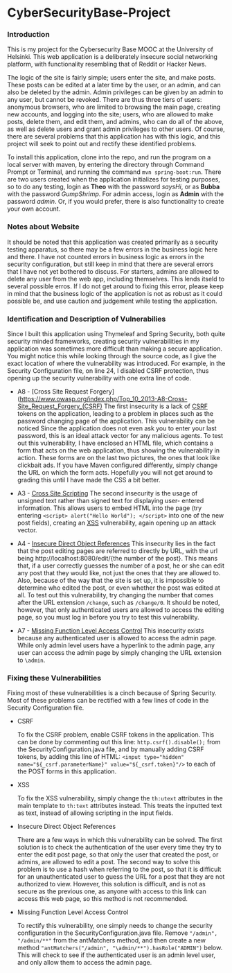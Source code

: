 # CyberSecurityBase-Project

### Introduction

This is my project for the Cybersecurity Base MOOC at the University of Helsinki. This web application is a deliberately insecure social networking platform, with functionality resembling that of Reddit or Hacker News. 

The logic of the site is fairly simple; users enter the site, and make posts. These posts can be edited at a later time by the user, or an admin, and can also be deleted by the admin. Admin privileges can be given by an admin to any user, but cannot be revoked. There are thus three tiers of users: anonymous browsers, who are limited to browsing the main page, creating new accounts, and logging into the site; users, who are allowed to make posts, delete them, and edit them, and admins, who can do all of the above, as well as delete users and grant admin privileges to other users. Of course, there are several problems that this application has with this logic, and this project will seek to point out and rectify these identified problems. 

To install this application, clone into the repo, and run the program on a local server with maven, by entering the directory through Command Prompt or Terminal, and running the command `mvn spring-boot:run`. There are two users created when the application initializes for testing purposes, so to do any testing, login as **Theo** with the password *saysHi*, or as **Bubba** with the password *GumpShrimp*. For admin access, login as **Admin** with the password *admin*. Or, if you would prefer, there is also functionality to create your own account.

### Notes about Website

It should be noted that this application was created primarily as a security testing apparatus, so there may be a few errors in the business logic here and there. I have not counted errors in business logic as errors in the security configuration, but still keep in mind that there are several errors that I have not yet bothered to discuss. For starters, admins are allowed to delete any user from the web app, including themselves. This lends itseld to several possible erros. If I do not get around to fixing this error, please keep in mind that the business logic of the application is not as robust as it could possible be, and use caution and judgement while testing the application.

### Identification and Description of Vulnerabilies

Since I built this application using Thymeleaf and Spring Security, both quite security minded frameworks, creating security vulnerabilities in my application was sometimes more difficult than making a secure application. You might notice this while looking through the source code, as I give the exact location of where the vulnerability was introduced. For example, in the Security Configuration file, on line 24, I disabled CSRF protection, thus opening up the security vulnerability with one extra line of code. 

* A8 - [Cross Site Request Forgery](https://www.owasp.org/index.php/Top_10_2013-A8-Cross-Site_Request_Forgery_(CSRF)
The first insecurity is a lack of [CSRF](https://www.owasp.org/index.php/Top_10_2013-A8-Cross-Site_Request_Forgery_(CSRF)) tokens on the application, leading to a problem in places such as the password changing page of the application. This vulnerability can be noticed Since the application does not even ask you to enter your last password, this is an ideal attack vector for any malicious agents. To test out this vulnerability, I have enclosed an HTML file, which contains a form that acts on the web application, thus showing the vulnerability in action. These forms are on the last two pictures, the ones that look like clickbait ads. If you have Maven configured differently, simply change the URL on which the form acts. Hopefully you will not get around to grading this until I have made the CSS a bit better. 

* A3 - [Cross Site Scripting](https://www.owasp.org/index.php/Top_10_2013-A3-Cross-Site_Scripting_(XSS))
The second insecurity is the usage of unsigned text rather than signed text for displaying user- entered information. This allows users to embed HTML into the page (try entering `<script> alert("Hello World"); </script>` into one of the new post fields), creating an [XSS](https://www.owasp.org/index.php/Top_10_2013-A3-Cross-Site_Scripting_(XSS)) vulnerability, again opening up an attack vector.

* A4 - [Insecure Direct Object References](https://www.owasp.org/index.php/Top_10_2013-A4-Insecure_Direct_Object_References)
This insecurity lies in the fact that the post editing pages are referred to directly by URL, with the url being http://localhost:8080/edit/{the number of the post}. This means that, if a user correctly guesses the number of a post, he or she can edit any post that they would like, not just the ones that they are allowed to. Also, because of the way that the site is set up, it is impossible to determine who edited the post, or even whether the post was edited at all. To test out this vulnerability, try changing the number that comes after the URL extension `/change`, such as `/change/0`. It should be noted, however, that only authenticated users are allowed to access the editing page, so you must log in before you try to test this vulnerability.

* A7 - [Missing Function Level Access Control](https://www.owasp.org/index.php/Top_10_2013-A7-Missing_Function_Level_Access_Control)
This insecurity exists because any authenticated user is allowed to access the admin page. While only admin level users have a hyperlink to the admin page, any user can access the admin page by simply changing the URL extension to `\admin`. 

### Fixing these Vulnerabilities

Fixing most of these vulnerabilities is a cinch because of Spring Security. Most of these problems can be rectified with a few lines of code in the Security Configuration file.
* CSRF
   
   To fix the CSRF problem, enable CSRF tokens in the application. This can be done by commenting out this line: `http.csrf().disable();` from the SecurityConfiguration.java file, and by manually adding CSRF tokens, by adding this line of HTML: `<input type="hidden" name="${_csrf.parameterName}" value="${_csrf.token}"/>` to each of the POST forms in this application.

* XSS 

   To fix the XSS vulnerability, simply change the `th:utext` attributes in the main template to `th:text` attributes instead.   This treats the inputted text as text, instead of allowing scripting in the input fields.
   
* Insecure Direct Object References

	There are a few ways in which this vulnerability can be solved. The first solution is to check the authentication of the user every time they try to enter the edit post page, so that only the user that created the post, or admins, are allowed to edit a post. The second way to solve this problem is to use a hash when referring to the post, so that it is difficult for an unauthenticated user to guess the URL for a post that they are not authorized to view. However, this solution is difficult, and is not as secure as the previous one, as anyone with access to this link can access this web page, so this method is not recommended. 

* Missing Function Level Access Control

	To rectify this vulnerability, one simply needs to change the security configuration in the SecurityConfiguration.java file. Remove `"/admin", "/admin/**"` from the antMatchers method, and then create a new method `"antMatchers("/admin", "\admin/**").hasRole("ADMIN")` below. This will check to see if the authenticated user is an admin level user, and only allow them to access the admin page. 